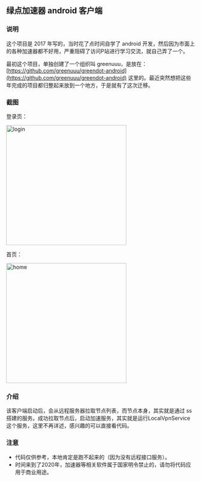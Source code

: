 ## 绿点加速器 android 客户端

### 说明

这个项目是 2017 年写的，当时花了点时间自学了 android 开发，然后因为市面上的各种加速器都不好用，严重阻碍了访问P站进行学习交流，就自己弄了一个。

最初这个项目，单独创建了一个组织叫 greenuuu，是放在：[https://github.com/greenuuu/greendot-android](https://github.com/greenuuu/greendot-android) 这里的。最近突然想把这些年完成的项目都归整起来放到一个地方，于是就有了这次迁移。

### 截图

登录页：

<img src="https://github.com/kangmuyang/greendot-client-android/raw/main/screen/login.png" style="width:320px" alt="login"/>

首页：

<img src="https://github.com/kangmuyang/greendot-client-android/raw/main/screen/home.png" style="width:320px" alt="home"/>

### 介绍

该客户端启动后，会从远程服务器拉取节点列表，而节点本身，其实就是通过 ss 搭建的服务。成功拉取节点后，启动加速服务，其实就是运行LocalVpnService 这个服务，这里不再详述，感兴趣的可以直接看代码。

### 注意

- 代码仅供参考，本地肯定是跑不起来的（因为没有远程接口服务）。
- 时间来到了2020年，加速器等相关软件属于国家明令禁止的，请勿将代码应用于商业用途。




